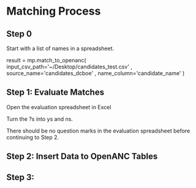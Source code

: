 # Matching Process

## Step 0

Start with a list of names in a spreadsheet. 

result = mp.match_to_openanc(
    input_csv_path='~/Desktop/candidates_test.csv'
    , source_name='candidates_dcboe'
    , name_column='candidate_name'
    )


## Step 1: Evaluate Matches

Open the evaluation spreadsheet in Excel

Turn the ?s into ys and ns. 

There should be no question marks in the evaluation spreadsheet before continuing to Step 2. 

## Step 2: Insert Data to OpenANC Tables





## Step 3: 